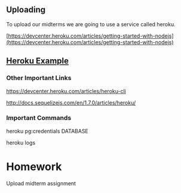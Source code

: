 ## Uploading

To upload our midterms we are going to use a service called heroku.

[https://devcenter.heroku.com/articles/getting-started-with-nodejs](https://devcenter.heroku.com/articles/getting-started-with-nodejs)

## [Heroku Example](https://github.com/zevenrodriguez/basicWebApp)


### Other Important Links
https://devcenter.heroku.com/articles/heroku-cli

http://docs.sequelizejs.com/en/1.7.0/articles/heroku/


### Important Commands

heroku pg:credentials DATABASE

heroku logs


# Homework

Upload midterm assignment